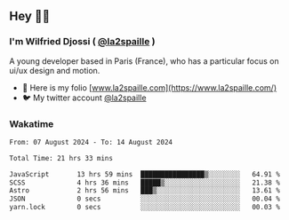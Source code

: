 ## Hey 👋🏾
### I'm Wilfried Djossi ( <a href="https://twitter.com/la2spaille/" target="_blank">@la2spaille</a> )
A young developer based in Paris (France), who has a particular focus on ui/ux design and motion.

- 🎨 Here is my folio [www.la2spaille.com](https://www.la2spaille.com/)
- 🐦 My twitter account [@la2spaille](https://twitter.com/la2spaille/)

### Wakatime
<!--START_SECTION:waka-->

```txt
From: 07 August 2024 - To: 14 August 2024

Total Time: 21 hrs 33 mins

JavaScript       13 hrs 59 mins  ████████████████▒░░░░░░░░   64.91 %
SCSS             4 hrs 36 mins   █████▒░░░░░░░░░░░░░░░░░░░   21.38 %
Astro            2 hrs 56 mins   ███▒░░░░░░░░░░░░░░░░░░░░░   13.61 %
JSON             0 secs          ░░░░░░░░░░░░░░░░░░░░░░░░░   00.04 %
yarn.lock        0 secs          ░░░░░░░░░░░░░░░░░░░░░░░░░   00.03 %
```

<!--END_SECTION:waka-->
<!--
**la2spaille/la2spaille** is a ✨ _special_ ✨ repository because its `README.md` (this file) appears on your GitHub profile.

Here are some ideas to get you started:

- 🔭 I’m currently working on ...
- 🌱 I’m currently learning ...
- 👯 I’m looking to collaborate on ...
- 🤔 I’m looking for help with ...
- 💬 Ask me about ...
- 📫 How to reach me: ...
- 😄 Pronouns: ...
- ⚡ Fun fact: ...
-->
